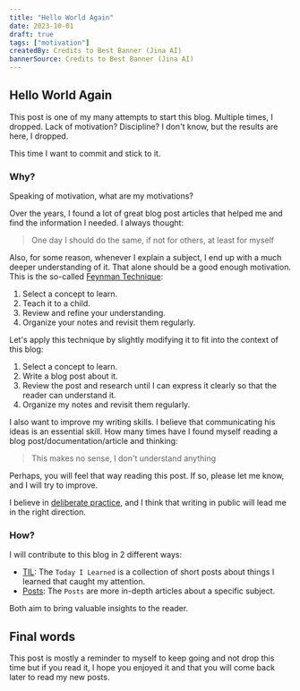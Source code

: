 ```yaml
---
title: "Hello World Again"
date: 2023-10-01
draft: true 
tags: ["motivation"]
createdBy: Credits to Best Banner (Jina AI)
bannerSource: Credits to Best Banner (Jina AI)
---
```


## Hello World Again

This post is one of my many attempts to start this blog. Multiple times, I dropped. Lack of motivation? Discipline?
I don't know, but the results are here, I dropped.

This time I want to commit and stick to it.

### Why?

Speaking of motivation, what are my motivations?

Over the years, I found a lot of great blog post articles that helped me and find the information I needed.
I always thought:

> One day I should do the same, if not for others, at least for myself

Also, for some reason, whenever I explain a subject, I end up with a much deeper understanding of it.
That alone should be a good enough motivation. This is the so-called [Feynman Technique](https://fs.blog/2012/04/feynman-technique/):

1. Select a concept to learn.
2. Teach it to a child.
3. Review and refine your understanding.
4. Organize your notes and revisit them regularly.

Let's apply this technique by slightly modifying it to fit into the context of this blog:

1. Select a concept to learn.
2. Write a blog post about it.
3. Review the post and research until I can express it clearly so that the reader can understand it.
4. Organize my notes and revisit them regularly.

I also want to improve my writing skills. I believe that communicating his ideas is an essential skill.
How many times have I found myself reading a blog post/documentation/article and thinking:

> This makes no sense, I don't understand anything

Perhaps, you will feel that way reading this post. If so, please let me know, and I will try to improve.

I believe in [deliberate practice](https://en.wikipedia.org/wiki/Practice_(learning_method)), and I think that writing in public will lead me in the right direction.

### How?

I will contribute to this blog in 2 different ways:

* [TIL](/til/): The `Today I Learned` is a collection of short posts about things I learned that caught my attention.
* [Posts](/posts/): The `Posts` are more in-depth articles about a specific subject.

Both aim to bring valuable insights to the reader.

## Final words
This post is mostly a reminder to myself to keep going and not drop this time but if you read it, I hope you enjoyed it and that you will come back later to read my new posts.

